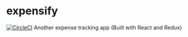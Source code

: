 # expensify
[![CircleCI](https://circleci.com/gh/guygaver/expensify/tree/master.svg?style=svg&circle-token=11f47a57ff672aeb4124325db9b83b80af1e9dde)](https://circleci.com/gh/guygaver/expensify/tree/master)
Another expense tracking app (Built with React and Redux)
